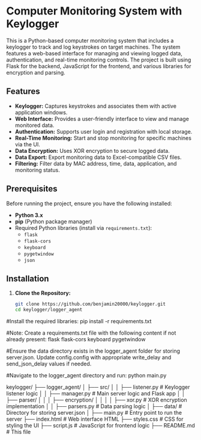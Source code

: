 # Computer Monitoring System with Keylogger

This is a Python-based computer monitoring system that includes a keylogger to track and log keystrokes on target machines. The system features a web-based interface for managing and viewing logged data, authentication, and real-time monitoring controls. The project is built using Flask for the backend, JavaScript for the frontend, and various libraries for encryption and parsing.

## Features
- **Keylogger:** Captures keystrokes and associates them with active application windows.
- **Web Interface:** Provides a user-friendly interface to view and manage monitored data.
- **Authentication:** Supports user login and registration with local storage.
- **Real-Time Monitoring:** Start and stop monitoring for specific machines via the UI.
- **Data Encryption:** Uses XOR encryption to secure logged data.
- **Data Export:** Export monitoring data to Excel-compatible CSV files.
- **Filtering:** Filter data by MAC address, time, data, application, and monitoring status.

## Prerequisites
Before running the project, ensure you have the following installed:
- **Python 3.x**
- **pip** (Python package manager)
- Required Python libraries (install via `requirements.txt`):
  - `flask`
  - `flask-cors`
  - `keyboard`
  - `pygetwindow`
  - `json`

## Installation

1. **Clone the Repository:**
   ```bash
   git clone https://github.com/benjamin20000/keylogger.git
   cd keylogger/logger_agent

#Install the required libraries:
    pip install -r requirements.txt

#Note: Create a requirements.txt file with the following content if not already present:
    flask
    flask-cors
    keyboard
    pygetwindow

#Ensure the data directory exists in the logger_agent folder for storing server.json.
Update config.config with appropriate write_delay and send_json_delay values if needed.

#Navigate to the logger_agent directory and run:
    python main.py


keylogger/
├── logger_agent/
│   ├── src/
│   │   ├── listener.py         # Keylogger listener logic
│   │   ├── manager.py          # Main server logic and Flask app
│   │   ├── parser/
│   │   │   ├── encryption/
│   │   │   │   ├── xor.py      # XOR encryption implementation
│   │   ├── parsers.py          # Data parsing logic
│   ├── data/                   # Directory for storing server.json
│   ├── main.py                 # Entry point to run the server
├── index.html                  # Web interface HTML
├── styles.css                  # CSS for styling the UI
├── script.js                   # JavaScript for frontend logic
├── README.md                   # This file



